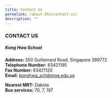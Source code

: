 ```yaml
---
title: Contact Us
permalink: /about-khs/contact-us/
description: ""
---
```

### CONTACT US

##### Kong Hwa School

**Address:** 350 Guillemard Road, Singapore 399772<br>
**Telephone Number:** 63421195<br>
**Fax Number:** 63421120<br>
**Email:** [konghwa\_sch@moe.edu.sg](mailto:konghwa_sch@moe.edu.sg)

  

**Nearest MRT:** Dakota<br>
**Bus services:** 70, 7, 197